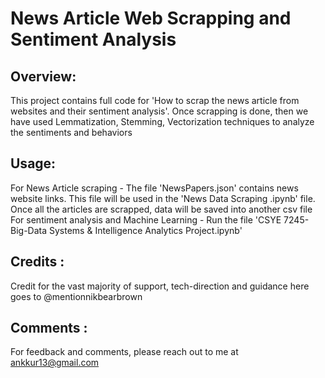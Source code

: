 # News Article Web Scrapping and Sentiment Analysis

## Overview: 
This project contains full code for 'How to scrap the news article from websites and their sentiment analysis'. Once scrapping is done, then we have used Lemmatization, Stemming, Vectorization techniques to analyze the sentiments and behaviors

## Usage:
For News Article scraping -
The file 'NewsPapers.json' contains news website links. This file will be used in the 'News Data Scraping .ipynb' file. Once all the articles are scrapped, data will be saved into another csv file
For sentiment analysis and Machine Learning - 
Run the file 'CSYE 7245- Big-Data Systems & Intelligence Analytics Project.ipynb'

## Credits : 
Credit for the vast majority of support, tech-direction and guidance here goes to @mentionnikbearbrown

## Comments : 
For feedback and comments, please reach out to me at ankkur13@gmail.com
